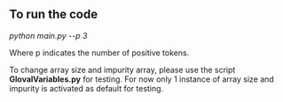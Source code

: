 <h2>To run the code </h2>
<em>python main.py --p 3 </em>
<p>Where p indicates the number of positive tokens.</p>
<p>To change array size and impurity array, please use the script <b>GlovalVariables.py</b> for testing.
For now only 1 instance of array size and impurity is activated as default for testing.
</p>
